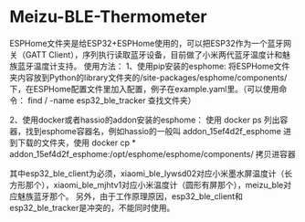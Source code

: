 # Meizu-BLE-Thermometer

ESPHome文件夹是给ESP32+ESPHome使用的，可以把ESP32作为一个蓝牙网关（GATT Client），序列执行读取蓝牙设备，目前做了小米两代蓝牙温度计和魅族蓝牙温度计支持。
使用方法：
1、使用pip安装的esphome:
将ESPHome文件夹内容放到Python的library文件夹的/site-packages/esphome/components/下，在ESPHome配置文件里加入配置，例子在example.yaml里。（可以使用命令： find / -name esp32_ble_tracker 查找文件夹）

2、使用docker或者hassio的addon安装的esphome：
使用 docker ps 列出容器，找到esphome容器名，例如hassio的一般叫 addon_15ef4d2f_esphome
进到下载的文件夹，使用 docker cp * addon_15ef4d2f_esphome:/opt/esphome/esphome/components/ 拷贝进容器

其中esp32_ble_client为必须，xiaomi_ble_lywsd02对应小米墨水屏温度计（长方形那个），xiaomi_ble_mjhtv1对应小米温度计（圆形有屏那个），meizu_ble对应魅族蓝牙那个。
另外，由于工作原理原因，esp32_ble_client和esp32_ble_tracker是冲突的，不能同时使用。
